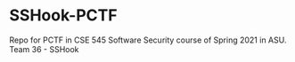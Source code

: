 # SSHook-PCTF
Repo for PCTF in CSE 545 Software Security course of Spring 2021 in ASU. Team 36 - SSHook
